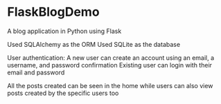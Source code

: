 # FlaskBlogDemo
A blog application in Python using Flask

Used SQLAlchemy as the ORM 
Used SQLite as the database 

User authentication:
A new user can create an account using an email, a username, and password confirmation
Existing user can login with their email and password

All the posts created can be seen in the home while users can also view posts created by the specific users too
